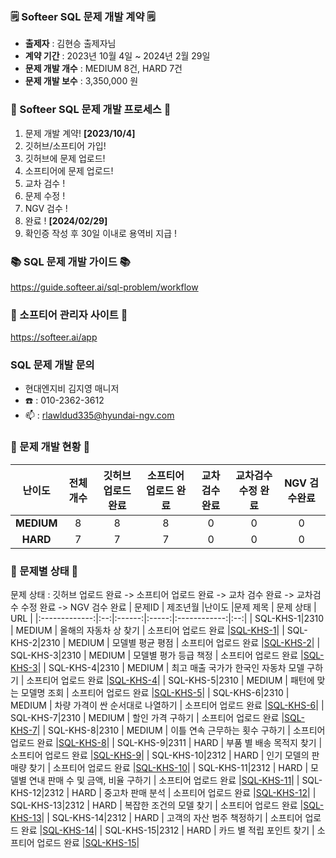### 🗒️ Softeer SQL 문제 개발 계약 🗒️
- **출제자** : 김현승 출제자님
- **계약 기간** : 2023년 10월 4일 ~ 2024년 2월 29일  
- **문제 개발 개수** : MEDIUM 8건, HARD 7건  
- **문제 개발 보수** : 3,350,000 원

### 💚 Softeer SQL 문제 개발 프로세스 💚
1. 문제 개발 계약!   **[2023/10/4]**
2. 깃허브/소프티어 가입!
3. 깃허브에 문제 업로드!
4. 소프티어에 문제 업로드!
5. 교차 검수 !
6. 문제 수정 !
7. NGV 검수 !
8. 완료 !  **[2024/02/29]**
9. 확인증 작성 후 30일 이내로 용역비 지급 ! 

### 📚 SQL 문제 개발 가이드 📚
https://guide.softeer.ai/sql-problem/workflow

### 🌼 소프티어 관리자 사이트 🌼
https://softeer.ai/app
  
### SQL 문제 개발 문의 
- 현대엔지비 김지영 매니저 
- ☎️ : 010-2362-3612
- 📫 : rlawldud335@hyundai-ngv.com

### 📍 문제 개발 현황 📍
| 난이도  | 전체 개수 | 깃허브 업로드 완료 | 소프티어 업로드 완료 | 교차 검수 완료 | 교차검수 수정 완료 | NGV 검수완료 |
|:------------:|:-----:|:------------:|:---------------:|:------------:|:------------:|:-------------:|
| **MEDIUM**  |   8    |      8        |       8       |      0       |       0        |       0        |
| **HARD**    |    7   |      7        |       7        |      0       |       0       |       0        |

### 📌 문제별 상태 📌
문제 상태 : 깃허브 업로드 완료 -> 소프티어 업로드 완료 -> 교차 검수 완료 -> 교차검수 수정 완료 -> NGV 검수 완료
| 문제ID  | 제조년월 |난이도 |문제 제목 | 문제 상태 | URL |
|:-------------:|:--:|:------:|:-----:|:------------:|:--:|
| SQL-KHS-1|2310  |  MEDIUM  |   올해의 자동차 상 찾기                |      소프티어 업로드 완료                         |[SQL-KHS-1](https://github.com/Softeer-Problems-KimHyunSeung/SQL-KHS-1)|
| SQL-KHS-2|2310  |  MEDIUM  |   모델별 평균 평점                     |      소프티어 업로드 완료                         |[SQL-KHS-2](https://github.com/Softeer-Problems-KimHyunSeung/SQL-KHS-2)|
| SQL-KHS-3|2310  |  MEDIUM  |   모델별 평가 등급 책정                |      소프티어 업로드 완료                          |[SQL-KHS-3](https://github.com/Softeer-Problems-KimHyunSeung/SQL-KHS-3)|
| SQL-KHS-4|2310  |  MEDIUM  |   최고 매출 국가가 한국인 자동차 모델 구하기        |     소프티어 업로드 완료                  |[SQL-KHS-4](https://github.com/Softeer-Problems-KimHyunSeung/SQL-KHS-4)|
| SQL-KHS-5|2310  |  MEDIUM  |   패턴에 맞는 모델명 조회               |      소프티어 업로드 완료                          |[SQL-KHS-5](https://github.com/Softeer-Problems-KimHyunSeung/SQL-KHS-5)|
| SQL-KHS-6|2310  |  MEDIUM  |   차량 가격이 싼 순서대로 나열하기        |      소프티어 업로드 완료                |[SQL-KHS-6](https://github.com/Softeer-Problems-KimHyunSeung/SQL-KHS-6)|
| SQL-KHS-7|2310  |  MEDIUM  |   할인 가격 구하기                        |      소프티어 업로드 완료                               |[SQL-KHS-7](https://github.com/Softeer-Problems-KimHyunSeung/SQL-KHS-7)|
| SQL-KHS-8|2310  |  MEDIUM  |   이틀 연속 근무하는 횟수 구하기             |      소프티어 업로드 완료                    |[SQL-KHS-8](https://github.com/Softeer-Problems-KimHyunSeung/SQL-KHS-8)|
| SQL-KHS-9|2311  |  HARD  |   부품 별 배송 목적지 찾기                  |      소프티어 업로드 완료                        |[SQL-KHS-9](https://github.com/Softeer-Problems-KimHyunSeung/SQL-KHS-9)|
| SQL-KHS-10|2312  |  HARD  |   인기 모델의 판매량 찾기                  |      소프티어 업로드 완료                        |[SQL-KHS-10](https://github.com/Softeer-Problems-KimHyunSeung/SQL-KHS-10)|
| SQL-KHS-11|2312  |  HARD  |   모델별 연내 판매 수 및 금액, 비율 구하기    |      소프티어 업로드 완료        |[SQL-KHS-11](https://github.com/Softeer-Problems-KimHyunSeung/SQL-KHS-11)|
| SQL-KHS-12|2312  |  HARD  |   중고차 판매 분석                          |      소프티어 업로드 완료                                |[SQL-KHS-12](https://github.com/Softeer-Problems-KimHyunSeung/SQL-KHS-12)|
| SQL-KHS-13|2312  |  HARD  |   복잡한 조건의 모델 찾기                      |      소프티어 업로드 완료                          |[SQL-KHS-13](https://github.com/Softeer-Problems-KimHyunSeung/SQL-KHS-13)|
| SQL-KHS-14|2312  |  HARD  |   고객의 자산 범주 책정하기                    |      소프티어 업로드 완료                        |[SQL-KHS-14](https://github.com/Softeer-Problems-KimHyunSeung/SQL-KHS-14)|
| SQL-KHS-15|2312  |  HARD  |   카드 별 적립 포인트 찾기                     |      소프티어 업로드 완료                       |[SQL-KHS-15](https://github.com/Softeer-Problems-KimHyunSeung/SQL-KHS-15)|
